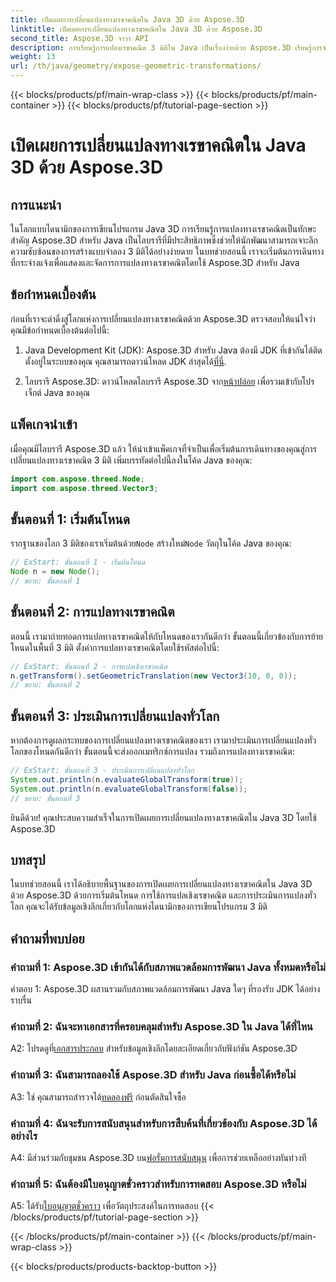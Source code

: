 ```yaml
---
title: เปิดเผยการเปลี่ยนแปลงทางเรขาคณิตใน Java 3D ด้วย Aspose.3D
linktitle: เปิดเผยการเปลี่ยนแปลงทางเรขาคณิตใน Java 3D ด้วย Aspose.3D
second_title: Aspose.3D จาวา API
description: การเรียนรู้การแปลงเรขาคณิต 3 มิติใน Java เป็นเรื่องง่ายด้วย Aspose.3D เรียนรู้การจัดการโหนด ใช้การแปล และประเมินการเปลี่ยนแปลงทั่วโลก
weight: 13
url: /th/java/geometry/expose-geometric-transformations/
---
```


{{< blocks/products/pf/main-wrap-class >}}
{{< blocks/products/pf/main-container >}}
{{< blocks/products/pf/tutorial-page-section >}}

# เปิดเผยการเปลี่ยนแปลงทางเรขาคณิตใน Java 3D ด้วย Aspose.3D

## การแนะนำ

ในโลกแบบไดนามิกของการเขียนโปรแกรม Java 3D การเรียนรู้การแปลงทางเรขาคณิตเป็นทักษะสำคัญ Aspose.3D สำหรับ Java เป็นไลบรารีที่มีประสิทธิภาพซึ่งช่วยให้นักพัฒนาสามารถเจาะลึกความซับซ้อนของการสร้างแบบจำลอง 3 มิติได้อย่างง่ายดาย ในบทช่วยสอนนี้ เราจะเริ่มต้นการเดินทางที่กระจ่างแจ้งเพื่อแสดงและจัดการการแปลงทางเรขาคณิตโดยใช้ Aspose.3D สำหรับ Java

## ข้อกำหนดเบื้องต้น

ก่อนที่เราจะดำดิ่งสู่โลกแห่งการเปลี่ยนแปลงทางเรขาคณิตด้วย Aspose.3D ตรวจสอบให้แน่ใจว่าคุณมีข้อกำหนดเบื้องต้นต่อไปนี้:

1.  Java Development Kit (JDK): Aspose.3D สำหรับ Java ต้องมี JDK ที่เข้ากันได้ติดตั้งอยู่ในระบบของคุณ คุณสามารถดาวน์โหลด JDK ล่าสุดได้[ที่นี่](https://www.oracle.com/java/technologies/javase-downloads.html).

2.  ไลบรารี Aspose.3D: ดาวน์โหลดไลบรารี Aspose.3D จาก[หน้าปล่อย](https://releases.aspose.com/3d/java/) เพื่อรวมเข้ากับโปรเจ็กต์ Java ของคุณ

## แพ็คเกจนำเข้า

เมื่อคุณมีไลบรารี Aspose.3D แล้ว ให้นำเข้าแพ็คเกจที่จำเป็นเพื่อเริ่มต้นการเดินทางของคุณสู่การเปลี่ยนแปลงทางเรขาคณิต 3 มิติ เพิ่มบรรทัดต่อไปนี้ลงในโค้ด Java ของคุณ:

```java
import com.aspose.threed.Node;
import com.aspose.threed.Vector3;
```

## ขั้นตอนที่ 1: เริ่มต้นโหนด

 รากฐานของโลก 3 มิติของเราเริ่มต้นด้วย`Node` สร้างใหม่`Node` วัตถุในโค้ด Java ของคุณ:

```java
// ExStart: ขั้นตอนที่ 1 - เริ่มต้นโหนด
Node n = new Node();
// ขยาย: ขั้นตอนที่ 1
```

## ขั้นตอนที่ 2: การแปลทางเรขาคณิต

ตอนนี้ เรามาถ่ายทอดการแปลทางเรขาคณิตให้กับโหนดของเรากันดีกว่า ขั้นตอนนี้เกี่ยวข้องกับการย้ายโหนดในพื้นที่ 3 มิติ ตั้งค่าการแปลทางเรขาคณิตโดยใช้รหัสต่อไปนี้:

```java
// ExStart: ขั้นตอนที่ 2 - การแปลเชิงเรขาคณิต
n.getTransform().setGeometricTranslation(new Vector3(10, 0, 0));
// ขยาย: ขั้นตอนที่ 2
```

## ขั้นตอนที่ 3: ประเมินการเปลี่ยนแปลงทั่วโลก

หากต้องการดูผลกระทบของการเปลี่ยนแปลงทางเรขาคณิตของเรา เรามาประเมินการเปลี่ยนแปลงทั่วโลกของโหนดกันดีกว่า ขั้นตอนนี้จะส่งออกเมทริกซ์การแปลง รวมถึงการแปลงทางเรขาคณิต:

```java
// ExStart: ขั้นตอนที่ 3 - ประเมินการเปลี่ยนแปลงทั่วโลก
System.out.println(n.evaluateGlobalTransform(true));
System.out.println(n.evaluateGlobalTransform(false));
// ขยาย: ขั้นตอนที่ 3
```

ยินดีด้วย! คุณประสบความสำเร็จในการเปิดเผยการเปลี่ยนแปลงทางเรขาคณิตใน Java 3D โดยใช้ Aspose.3D

## บทสรุป

ในบทช่วยสอนนี้ เราได้อธิบายพื้นฐานของการเปิดเผยการเปลี่ยนแปลงทางเรขาคณิตใน Java 3D ด้วย Aspose.3D ด้วยการเริ่มต้นโหนด การใช้การแปลเชิงเรขาคณิต และการประเมินการแปลงทั่วโลก คุณจะได้รับข้อมูลเชิงลึกเกี่ยวกับโลกแห่งไดนามิกของการเขียนโปรแกรม 3 มิติ

## คำถามที่พบบ่อย

### คำถามที่ 1: Aspose.3D เข้ากันได้กับสภาพแวดล้อมการพัฒนา Java ทั้งหมดหรือไม่

คำตอบ 1: Aspose.3D ผสานรวมกับสภาพแวดล้อมการพัฒนา Java ใดๆ ที่รองรับ JDK ได้อย่างราบรื่น

### คำถามที่ 2: ฉันจะหาเอกสารที่ครอบคลุมสำหรับ Aspose.3D ใน Java ได้ที่ไหน

 A2: โปรดดูที่[เอกสารประกอบ](https://reference.aspose.com/3d/java/) สำหรับข้อมูลเชิงลึกโดยละเอียดเกี่ยวกับฟังก์ชัน Aspose.3D

### คำถามที่ 3: ฉันสามารถลองใช้ Aspose.3D สำหรับ Java ก่อนซื้อได้หรือไม่

 A3: ใช่ คุณสามารถสำรวจได้[ทดลองฟรี](https://releases.aspose.com/) ก่อนตัดสินใจซื้อ

### คำถามที่ 4: ฉันจะรับการสนับสนุนสำหรับการสืบค้นที่เกี่ยวข้องกับ Aspose.3D ได้อย่างไร

 A4: มีส่วนร่วมกับชุมชน Aspose.3D บน[ฟอรั่มการสนับสนุน](https://forum.aspose.com/c/3d/18) เพื่อการช่วยเหลืออย่างทันท่วงที

### คำถามที่ 5: ฉันต้องมีใบอนุญาตชั่วคราวสำหรับการทดสอบ Aspose.3D หรือไม่

 A5: ได้รับ[ใบอนุญาตชั่วคราว](https://purchase.aspose.com/temporary-license/) เพื่อวัตถุประสงค์ในการทดสอบ
{{< /blocks/products/pf/tutorial-page-section >}}

{{< /blocks/products/pf/main-container >}}
{{< /blocks/products/pf/main-wrap-class >}}

{{< blocks/products/products-backtop-button >}}
